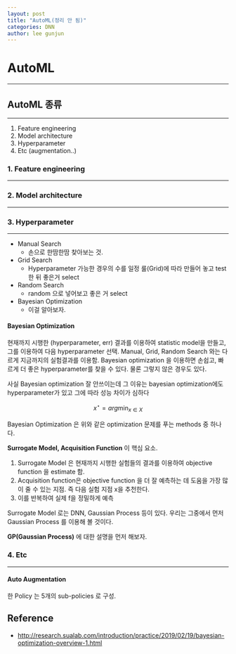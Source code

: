 ```yaml
---
layout: post
title: "AutoML(정리 안 됨)"
categories: DNN
author: lee gunjun
---
```


# AutoML
----

## AutoML 종류
----

1. Feature engineering
2. Model architecture
3. Hyperparameter
4. Etc (augmentation..)

### 1. Feature engineering
----

### 2. Model architecture
----

### 3. Hyperparameter
----

* Manual Search
    * 손으로 한땀한땀 찾아보는 것.
* Grid Search
    * Hyperparameter 가능한 경우의 수를 일정 룰(Grid)에 따라 만들어 놓고 test 한 뒤 좋은거 select
* Random Search
    * random 으로 넣어보고 좋은 거 select
* Bayesian Optimization
    * 이걸 알아보자.

#### Bayesian Optimization

현재까지 시행한  (hyperparameter, err) 결과를 이용하여 statistic model을 만들고, 그를 이용하여 다음 hyperparameter 선택. Manual, Grid, Random Search 와는 다르게 지금까지의 실험결과를 이용함. Bayesian optimization 을 이용하면 손쉽고, 빠르게 더 좋은 hyperparameter를 찾을 수 있다. 물론 그렇지 않은 경우도 있다.

사실 Bayesian optimization 잘 안쓰이는데 그 이유는 bayesian optimization에도 hyperparameter가 있고 그에 따라 성능 차이가 심하다

$$x^\star = arg\min_{x \in X}$$

Bayesian Optimization 은 위와 같은 optimization 문제를 푸는 methods 중 하나다.

**Surrogate Model, Acquisition Function** 이 핵심 요소.

1. Surrogate Model 은 현재까지 시행한 실험들의 결과를 이용하여 objective function 을 estimate 함.
2. Acquisition function은 objective function 을 더 잘 예측하는 데 도움을 가장 많이 줄 수 있는 지점. 즉 다음 실험 지점 x을 추천한다.
3. 이를 반복하여 실제 f을 정밀하게 예측

Surrogate Model 로는 DNN, Gaussian Process 등이 있다. 우리는 그중에서 먼저 Gaussian Process 를 이용해 볼 것이다.

**GP(Gaussian Process)** 에 대한 설명을 먼저 해보자.




### 4. Etc
----

#### Auto Augmentation

한 Policy 는 5개의 sub-policies 로 구성.

## Reference

* <http://research.sualab.com/introduction/practice/2019/02/19/bayesian-optimization-overview-1.html>